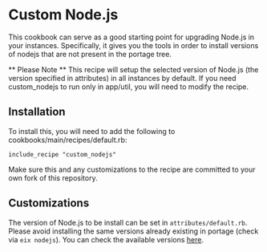 # Custom Node.js

This cookbook can serve as a good starting point for upgrading Node.js in your instances.
Specifically, it gives you the tools in order to install versions of nodejs that are not present in the portage tree.

** Please Note ** This recipe will setup the selected version of Node.js (the version specified in attributes) in all instances by default. If you need custom_nodejs to run only in app/util, you will need to modify the recipe.

## Installation

To install this, you will need to add the following to cookbooks/main/recipes/default.rb:

    include_recipe "custom_nodejs"

Make sure this and any customizations to the recipe are committed to your own fork of this
repository.

## Customizations

The version of Node.js to be install can be set in `attributes/default.rb`. Please avoid installing the same versions already existing in portage (check via `eix nodejs`). You can check the available versions [here](https://nodejs.org/en/download/releases/). 

